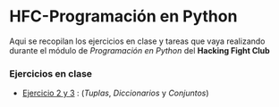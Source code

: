 # HFC-Programación en Python

Aqui se recopilan los ejercicios en clase y tareas que vaya realizando durante el módulo de *Programación en Python* del **Hacking Fight Club**

### Ejercicios en clase

- [Ejercicio 2 y 3](ejerciciosClase/ejercicio_2.py) : (*Tuplas*, *Diccionarios* y *Conjuntos*)
